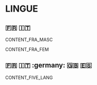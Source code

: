 # LINGUE

## :fr: :it:


CONTENT_FRA_MASC


CONTENT_FRA_FEM


## :fr: :it: :germany: :uk: :es:

CONTENT_FIVE_LANG
